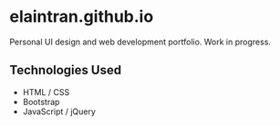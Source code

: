 # elaintran.github.io
Personal UI design and web development portfolio. Work in progress.

## Technologies Used
* HTML / CSS
* Bootstrap
* JavaScript / jQuery